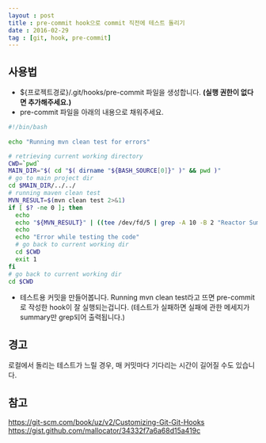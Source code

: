 ```yaml
---
layout : post
title : pre-commit hook으로 commit 직전에 테스트 돌리기
date : 2016-02-29
tag : [git, hook, pre-commit]
---
```


## 사용법
* ${프로젝트경로}/.git/hooks/pre-commit 파일을 생성합니다. **(실행 권한이 없다면 추가해주세요.)**
* pre-commit 파일을 아래의 내용으로 채워주세요.

```bash
#!/bin/bash
 
echo "Running mvn clean test for errors"

# retrieving current working directory
CWD=`pwd`
MAIN_DIR="$( cd "$( dirname "${BASH_SOURCE[0]}" )" && pwd )"
# go to main project dir
cd $MAIN_DIR/../../
# running maven clean test
MVN_RESULT=$(mvn clean test 2>&1)
if [ $? -ne 0 ]; then
  echo
  echo "${MVN_RESULT}" | ((tee /dev/fd/5 | grep -A 10 -B 2 "Reactor Summary:" >/dev/fd/4) 5>&1 | sed -n -e '/^Failed tests:/,/Tests run:.*$/ p' ) 4>&1
  echo
  echo "Error while testing the code"
  # go back to current working dir
  cd $CWD
  exit 1
fi
# go back to current working dir
cd $CWD
```

* 테스트용 커밋을 만들어봅니다.
Running mvn clean test라고 뜨면 pre-commit로 작성한 hook이 잘 실행되는겁니다.
(테스트가 실패하면 실패에 관한 메세지가 summary만 grep되어 출력됩니다.)

## 경고
로컬에서 돌리는 테스트가 느릴 경우, 매 커밋마다 기다리는 시간이 길어질 수도 있습니다.

## 참고
https://git-scm.com/book/uz/v2/Customizing-Git-Git-Hooks
https://gist.github.com/mallocator/34332f7a6a68d15a419c
